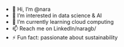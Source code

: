 - 👋 Hi, I’m @nara
- 👀 I’m interested in data science & AI
- 🌱 I’m currently learning cloud computing
- 📫  Reach me on LinkedIn/naragb/
- ⚡ Fun fact: passionate about sustainability

<!---
naragb/naragb is a ✨ special ✨ repository because its `README.md` (this file) appears on your GitHub profile.
You can click the Preview link to take a look at your changes.
--->

